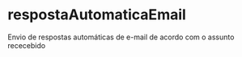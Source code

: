 # respostaAutomaticaEmail
Envio de respostas automáticas de e-mail de acordo com o assunto rececebido
